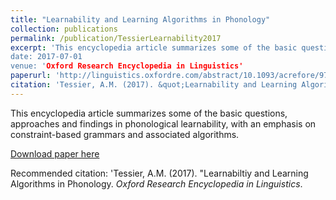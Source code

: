 ```yaml
---
title: "Learnability and Learning Algorithms in Phonology"
collection: publications
permalink: /publication/TessierLearnability2017
excerpt: 'This encyclopedia article summarizes some of the basic questions, approaches and findings in phonological learnability, with an emphasis on constraint-based grammars and associated algorithms. 
date: 2017-07-01
venue: 'Oxford Research Encyclopedia in Linguistics'
paperurl: 'http://linguistics.oxfordre.com/abstract/10.1093/acrefore/9780199384655.001.0001/acrefore-9780199384655-e-108?rskey=2AlKfD&result=6'
citation: 'Tessier, A.M. (2017). &quot;Learnability and Learning Algorithms in Phonology&quot; <i>Oxford Research Encycopedia in Linguistics</i>.'
---
```

This encyclopedia article summarizes some of the basic questions, approaches and findings in phonological learnability, with an emphasis on constraint-based grammars and associated algorithms.

[Download paper here](http://amtessier.github.io/files/TessierLearnability2017.pdf)

Recommended citation: 'Tessier, A.M. (2017). "Learnabiltiy and Learning Algorithms in Phonology. <i> Oxford Research Encyclopedia in Linguistics</i>.
